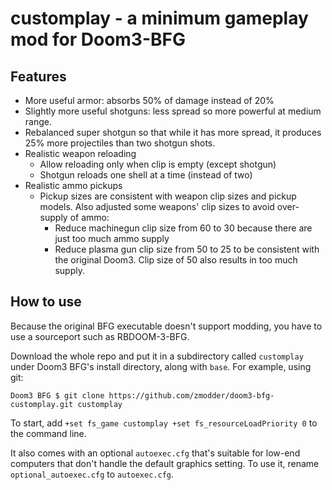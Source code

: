 # customplay - a minimum gameplay mod for Doom3-BFG

## Features

- More useful armor: absorbs 50% of damage instead of 20%
- Slightly more useful shotguns: less spread so more powerful at medium
  range.
- Rebalanced super shotgun so that while it has more spread, it produces
  25% more projectiles than two shotgun shots.
- Realistic weapon reloading
  - Allow reloading only when clip is empty (except shotgun)
  - Shotgun reloads one shell at a time (instead of two)
- Realistic ammo pickups
  - Pickup sizes are consistent with weapon clip sizes and pickup models.
    Also adjusted some weapons' clip sizes to avoid over-supply of ammo:
    - Reduce machinegun clip size from 60 to 30 because there are just
      too much ammo supply
    - Reduce plasma gun clip size from 50 to 25 to be consistent with
      the original Doom3.  Clip size of 50 also results in too much
      supply.

## How to use

Because the original BFG executable doesn't support modding, you have
to use a sourceport such as RBDOOM-3-BFG.

Download the whole repo and put it in a subdirectory called
`customplay` under Doom3 BFG's install directory, along with `base`.
For example, using git:

```
Doom3 BFG $ git clone https://github.com/zmodder/doom3-bfg-customplay.git customplay
```

To start, add `+set fs_game customplay +set fs_resourceLoadPriority 0`
to the command line.

It also comes with an optional `autoexec.cfg` that's suitable for
low-end computers that don't handle the default graphics setting. To
use it, rename `optional_autoexec.cfg` to `autoexec.cfg`.
